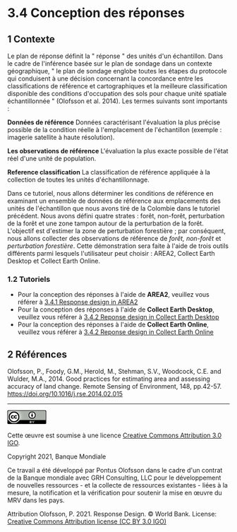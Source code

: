 # 3.4 Conception des réponses

## 1 Contexte

Le plan de réponse définit la " réponse " des unités d'un échantillon. Dans le cadre de l'inférence basée sur le plan de sondage dans un contexte géographique, " le plan de sondage englobe toutes les étapes du protocole qui conduisent à une décision concernant la concordance entre les classifications de référence et cartographiques et la meilleure classification disponible des conditions d'occupation des sols pour chaque unité spatiale échantillonnée " (Olofsson et al. 2014). Les termes suivants sont importants :

**Données de référence** Données caractérisant l'évaluation la plus précise possible de la condition réelle à l'emplacement de l'échantillon (exemple : imagerie satellite à haute résolution).

**Les observations de référence** L'évaluation la plus exacte possible de l'état réel d'une unité de population.

**Reference classification** La classification de référence appliquée à la collection de toutes les unités d'échantillonnage.

Dans ce tutoriel, nous allons déterminer les conditions de référence en examinant un ensemble de données de référence aux emplacements des unités de l'échantillon que nous avons tiré de la Colombie dans le tutoriel précédent. Nous avons défini quatre strates : forêt, non-forêt, perturbation de la forêt et une zone tampon autour de la perturbation de la forêt. L'objectif est d'estimer la zone de perturbation forestière ; par conséquent, nous allons collecter des observations de référence de *forêt, non-forêt* et *perturbation forestière*. Cette démonstration sera faite à l'aide de trois outils différents parmi lesquels l'utilisateur peut choisir : AREA2, Collect Earth Desktop et Collect Earth Online.

### 1.2 Tutoriels

- Pour la conception des réponses à l'aide de **AREA2**, veuillez vous référer à  [3.4.1 Response design in AREA2](https://github.com/openmrv/MRV/blob/main/Formatted/Modules_3/3_response_design_feb22_2021.md)
- Pour la conception des réponses à l'aide de  **Collect Earth Desktop**, veuillez vous référer à [3.4.2 Reponse design in Collect Earth Desktop](https://github.com/openmrv/MRV/blob/main/Formatted/Modules_3/3_response_design_CE.md)
- Pour la conception des réponses à l'aide de **Collect Earth Online**, veuillez vous référer à [3.4.2 Reponse design in Collect Earth Online](https://github.com/openmrv/MRV/blob/main/Formatted/Modules_3/3_response_design_CEO.md)

## 2 Références

Olofsson, P., Foody, G.M., Herold, M., Stehman, S.V., Woodcock, C.E. and Wulder, M.A., 2014. Good practices for estimating area and assessing accuracy of land change. Remote Sensing of Environment, 148, pp.42-57. https://doi.org/10.1016/j.rse.2014.02.015

------

[![img](./figures/cc.png)](./figures/cc.png)

Cette œuvre est soumise à une licence [Creative Commons Attribution 3.0 IGO](https://creativecommons.org/licenses/by/3.0/igo/).

Copyright 2021, Banque Mondiale

Ce travail a été développé par Pontus Olofsson dans le cadre d'un contrat de la Banque mondiale avec GRH Consulting, LLC pour le développement de nouvelles ressources - et la collecte de ressources existantes - liées à la mesure, la notification et la vérification pour soutenir la mise en œuvre du MRV dans les pays.

Attribution
Olofsson, P. 2021. Response Design. © World Bank. License: [Creative Commons Attribution license (CC BY 3.0 IGO)](http://creativecommons.org/licenses/by/3.0/igo/)
